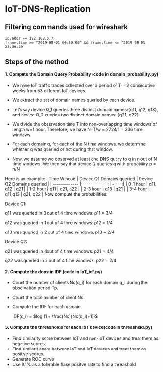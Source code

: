 # IoT-DNS-Replication
## Filtering commands used for wireshark
```
ip.addr == 192.168.0.7
frame.time >= "2019-08-01 00:00:00" && frame.time <= "2019-08-01 23:59:59"
```
## Steps of the method
#### 1.  Compute the Domain Query Probability (code in **domain_probability.py**)
   
  * We have IoT traffic traces collected over a period of T = 2 consecutive weeks from 53 different IoT devices.

* We extract the set of domain names queried by each device.

* Let’s say device Q_1 queries three distinct domain names:{q11, q12, q13}, and device Q_2 queries two distinct domain names: {q21, q22}

* We divide the observation time T into non-overlapping time windows of length w=1 hour. Therefore, we have N=T/w = 2*7*24/1 = 336 time windows.

* For each domain q, for each of the N time windows, we determine whether q was queried or not during that window.

* Now, we assume we observed at least one DNS query to q in n out of N time windows. We then say that device Q queries q with probability p = n/N

Here is an example:
| Time Windoe   | Device Q1 Domains queried | Device Q2 Domains queried |
| ------------- |:-------------:| -----:|
| 0-1 hour      | q11, q12      | q21 |
| 1-2 hour      | q11           |   q21, q22 |
| 2-3 hour      | q13           |    q21 |
| 3-4 hour      | q11,q13       |    q21, q22 |
Now compute the probabilities:

Device Q1:

q11 was queried in 3 out of 4 time windows: p11 = 3/4

q12  was queried in 1 out of 4 time windows: p12 = 1/4

q13 was  queried in 2 out of 4 time windows: p13 = 2/4

Device Q2:

q21 was queried in 4out of 4 time windows: p21 = 4/4

q22 was queried in  2 out of 4 time windows: p22 = 2/4

#### 2. Compute the domain IDF (code in **IoT_idf.py**)
   
* Count the number of clients Nc(q_i) for each domain q_i during the observation period Tp.
* Count the total number of client Nc.
* Compute the IDF for each domain
  
  IDF(q_i) = $log (1 + \frac{Nc}{Nc(q_i)+1})$

#### 3. Compute the threasholds for each IoT device(code in threashold.py)  

* Find similarity score between IoT and non-IoT devices and treat them as negetive scores.
* Find similarit score between IoT and IoT devices and treat them as positive scores.
* Generate ROC curve
* Use 0.1% as a tolerable flase positve rate to find a threashold
